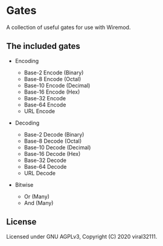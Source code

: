 # Gates

A collection of useful gates for use with Wiremod.

## The included gates

* Encoding
	* Base-2 Encode (Binary)
	* Base-8 Encode (Octal)
	* Base-10 Encode (Decimal)
	* Base-16 Encode (Hex)
	* Base-32 Encode
	* Base-64 Encode
	* URL Encode

* Decoding
	* Base-2 Decode (Binary)
	* Base-8 Decode (Octal)
	* Base-10 Decode (Decimal)
	* Base-16 Decode (Hex)
	* Base-32 Decode
	* Base-64 Decode
	* URL Decode

* Bitwise
	* Or (Many)
	* And (Many)

## License

Licensed under GNU AGPLv3, Copyright (C) 2020 viral32111.